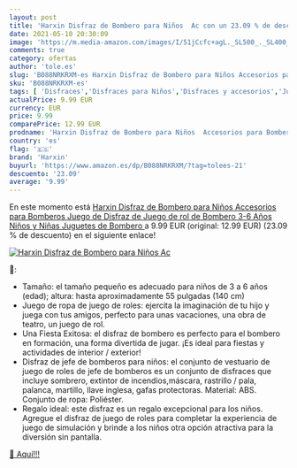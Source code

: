 ```yaml
---
layout: post
title: 'Harxin Disfraz de Bombero para Niños  Ac con un 23.09 % de descuento'
date: 2021-05-10 20:30:09
image: 'https://m.media-amazon.com/images/I/51jCcfc+agL._SL500_._SL400_.jpg'
comments: true
category: ofertas
author: 'tole.es'
slug: 'B088NRKRXM-es Harxin Disfraz de Bombero para Niños Accesorios para...'
sku: 'B088NRKRXM-es'
tags: [ 'Disfraces','Disfraces para Niños','Disfraces y accesorios','Juguetes','Juguetes y juegos','harxin','juguetes', ]
actualPrice: 9.99 EUR
currency: EUR
price: 9.99
comparePrice: 12.99 EUR
prodname: 'Harxin Disfraz de Bombero para Niños  Accesorios para Bomberos  Juego de Disfraz de Juego de rol de Bombero 3-6 Años Niños y Niñas  Juguetes de Bombero '
country: 'es'
flag: '🇪🇸'
brand: 'Harxin'
buyurl: 'https://www.amazon.es/dp/B088NRKRXM/?tag=tolees-21'
descuento: '23.09'
average: '9.99'
---
```


En este momento está [Harxin Disfraz de Bombero para Niños  Accesorios para Bomberos  Juego de Disfraz de Juego de rol de Bombero 3-6 Años Niños y Niñas  Juguetes de Bombero ](https://www.amazon.es/dp/B088NRKRXM/?tag=tolees-21) a 9.99 EUR (original: 12.99 EUR) (23.09 %  de descuento) en el siguiente enlace!

[![Harxin Disfraz de Bombero para Niños  Ac](https://m.media-amazon.com/images/I/51jCcfc+agL._SL500_._SL400_.jpg)](https://www.amazon.es/dp/B088NRKRXM/?tag=tolees-21)

🔎:

- Tamaño: el tamaño pequeño es adecuado para niños de 3 a 6 años (edad); altura: hasta aproximadamente 55 pulgadas (140 cm)
- Juego de ropa de juego de roles: ejercita la imaginación de tu hijo y juega con tus amigos, perfecto para unas vacaciones, una obra de teatro, un juego de rol.
- Una Fiesta Exitosa: el disfraz de bombero es perfecto para el bombero en formación, una forma divertida de jugar. ¡Es ideal para fiestas y actividades de interior / exterior!
- Disfraz de jefe de bomberos para niños: el conjunto de vestuario de juego de roles de jefe de bomberos es un conjunto de disfraces que incluye sombrero, extintor de incendios,máscara, rastrillo / pala, palanca, martillo, llave inglesa, gafas protectoras. Material: ABS. Conjunto de ropa: Poliéster.
- Regalo ideal: este disfraz es un regalo excepcional para los niños. Agregue el disfraz de juego de roles para completar la experiencia de juego de simulación y brinde a los niños otra opción atractiva para la diversión sin pantalla.

[🛒 Aquí!!!](https://www.amazon.es/dp/B088NRKRXM/?tag=tolees-21)
